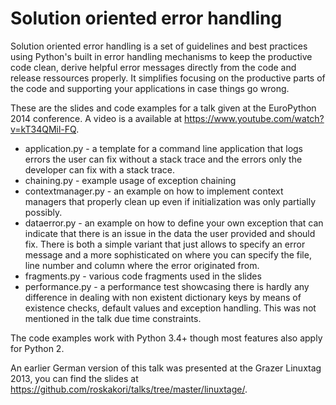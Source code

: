 Solution oriented error handling
================================

Solution oriented error handling is a set of guidelines and best practices
using Python's built in error handling mechanisms to keep the productive code
clean, derive helpful error messages directly from the code and release
ressources properly. It simplifies focusing on the productive parts of the
code and supporting your applications in case things go wrong.

These are the slides and code examples for a talk given at the EuroPython 2014
conference. A video is a available at
<https://www.youtube.com/watch?v=kT34QMil-FQ>.

* application.py - a template for a command line application that logs errors
  the user can fix without a stack trace and the errors only the developer
  can fix with a stack trace.
* chaining.py - example usage of exception chaining
* contextmanager.py - an example on how to implement context managers that
  properly clean up even if initialization was only partially possibly.
* dataerror.py - an example on how to define your own exception that can
  indicate that there is an issue in the data the user provided and should
  fix. There is both a simple variant that just allows to specify an error
  message and a more sophisticated on where you can specify the file, line
  number and column where the error originated from.
* fragments.py - various code fragments used in the slides
* performance.py - a performance test showcasing there is hardly any
  difference in dealing with non existent dictionary keys by means of
  existence checks, default values and exception handling. This was not
  mentioned in the talk due time constraints.

The code examples work with Python 3.4+ though most features also apply for
Python 2.

An earlier German version of this talk was presented at the Grazer Linuxtag
2013, you can find the slides at
<https://github.com/roskakori/talks/tree/master/linuxtage/>.
